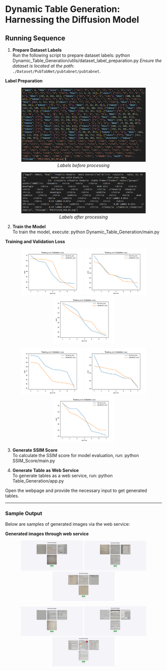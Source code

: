 # Dynamic Table Generation: Harnessing the Diffusion Model

## Running Sequence

1. **Prepare Dataset Labels**  
   Run the following script to prepare dataset labels:
python Dynamic_Table_Generation/utils/dataset_label_preparation.py
*Ensure the dataset is located at the path:* `./Dataset/PubTabNet/pubtabnet/pubtabnet`.

**Label Preparation**
<p align="center">
  <img src="Images/Labels_before_processing.png" width="400" alt="Labels before processing">
  <br>
  <em>Labels before processing</em>
</p>
<p align="center">
  <img src="Images/Labels_after_processing.png" width="400" alt="Labels after processing">
  <br>
  <em>Labels after processing</em>
</p>

2. **Train the Model**  
To train the model, execute:
python Dynamic_Table_Generation/main.py


**Training and Validation Loss**
<p align="center">
  <img src="Images/timesteps_10.png" width="200" alt="Timesteps - 10">
  <img src="Images/timesteps_15.png" width="200" alt="Timesteps - 15">
  <img src="Images/timesteps_20.png" width="200" alt="Timesteps - 20">
</p>
<p align="center">
  <img src="Images/timesteps_30.png" width="200" alt="Timesteps - 30">
  <img src="Images/timesteps_40.png" width="200" alt="Timesteps - 40">
  <img src="Images/timesteps_50.png" width="200" alt="Timesteps - 50">
</p>

3. **Generate SSIM Score**  
To calculate the SSIM score for model evaluation, run:
python SSIM_Score/main.py


4. **Generate Table as Web Service**  
To generate tables as a web service, run:
python Table_Generation/app.py

Open the webpage and provide the necessary input to get generated tables.

---

### Sample Output

Below are samples of generated images via the web service:

**Generated images through web service**

<p align="center">
<img src="Images/generated_images_timesteps-10.png" width="200" alt="Generated Images for Timesteps - 10">
<img src="Images/generated_images_timesteps-15.png" width="200" alt="Generated Images for Timesteps - 15">
<img src="Images/generated_images_timesteps-20.png" width="200" alt="Generated Images for Timesteps - 20">
</p>
<p align="center">
<img src="Images/generated_images_timesteps-30.png" width="200" alt="Generated Images for Timesteps - 30">
<img src="Images/generated_images_timesteps-40.png" width="200" alt="Generated Images for Timesteps - 40">
<img src="Images/generated_images_timesteps-50.png" width="200" alt="Generated Images for Timesteps - 50">
</p>


